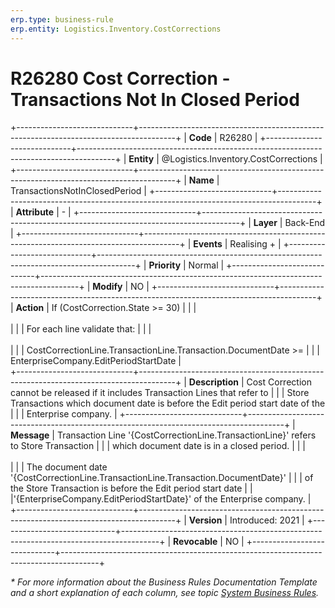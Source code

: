 ```yaml
---
erp.type: business-rule
erp.entity: Logistics.Inventory.CostCorrections
---
```


# R26280 Cost Correction - Transactions Not In Closed Period
+-----------------------------+---------------------------------------------------------------------------------------+
| **Code**                    | R26280                                                                                |
+-----------------------------+---------------------------------------------------------------------------------------+
| **Entity**                  | @Logistics.Inventory.CostCorrections                                                  |
+-----------------------------+---------------------------------------------------------------------------------------+
| **Name**                    | TransactionsNotInClosedPeriod                                                         |
+-----------------------------+---------------------------------------------------------------------------------------+
| **Attribute**               | \-                                                                                    |
+-----------------------------+---------------------------------------------------------------------------------------+
| **Layer**                   | Back-End                                                                              |
+-----------------------------+---------------------------------------------------------------------------------------+
| **Events**                  | Realising +                                                                           |
+-----------------------------+---------------------------------------------------------------------------------------+
| **Priority**                | Normal                                                                                |
+-----------------------------+---------------------------------------------------------------------------------------+
| **Modify**                  | NO                                                                                    |
+-----------------------------+---------------------------------------------------------------------------------------+
| **Action**                  | If (CostCorrection.State >= 30)                                                       |
|                             | <br/><br/>                                                                            |
|                             | For each line validate that:                                                          |
|                             | <br/><br/>                                                                            |
|                             | CostCorrectionLine.TransactionLine.Transaction.DocumentDate >=                        |
|                             | EnterpriseCompany.EditPeriodStartDate                                                 |                
+-----------------------------+---------------------------------------------------------------------------------------+
| **Description**             | Cost Correction cannot be released if it includes Transaction Lines that refer to     |
|                             | Store Transactions which document date is before the Edit period start date of the    |
|                             | Enterprise company.                                                                   |
+-----------------------------+---------------------------------------------------------------------------------------+
| **Message**                 | Transaction Line '{CostCorrectionLine.TransactionLine}' refers to Store Transaction   |
|                             | which document date is in a closed period.                                            |
|                             | <br/><br/>                                                                            |
|                             | The document date '{CostCorrectionLine.TransactionLine.Transaction.DocumentDate}'     |
|                             | of the Store Transaction is before the Edit period start date                         |
|                             |'{EnterpriseCompany.EditPeriodStartDate}' of the Enterprise company.                   |                             
+-----------------------------+---------------------------------------------------------------------------------------+
| **Version**                 | Introduced: 2021                                                                      |
+-----------------------------+---------------------------------------------------------------------------------------+
| **Revocable**               | NO                                                                                    |
+-----------------------------+---------------------------------------------------------------------------------------+

*\* For more information about the Business Rules Documentation Template and a short explanation of each column, see
topic [System Business Rules](../templates/template-description-system-business-rules.md).*
